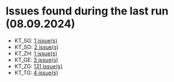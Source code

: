 # Issues found during the last run (08.09.2024)

- KT_SG: [1 issue(s)](tools/KT_SG_errors.csv)
- KT_SO: [2 issue(s)](tools/KT_SO_errors.csv)
- KT_ZH: [1 issue(s)](tools/KT_ZH_errors.csv)
- KT_GE: [3 issue(s)](tools/KT_GE_errors.csv)
- KT_ZG: [131 issue(s)](tools/KT_ZG_errors.csv)
- KT_TG: [4 issue(s)](tools/KT_TG_errors.csv)

